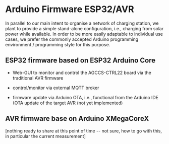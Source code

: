 # Arduino Firmware ESP32/AVR

In parallel to our main intent to organise a network of charging station, we plant to provide a simple stand-alone configuration, i.e., charging from solar power while available. In order to be more easily adaptable to individual use cases, we prefer the commonly accepted Arduino programming environment / programming style for this purpose. 



## ESP32 firmware based on ESP32 Arduino Core

- Web-GUI to monitor and control the AGCCS-CTRL22 board via the traditional AVR firmware

- control/monitor via external MQTT broker

- firmware update via Arduino OTA, i.e., functional from the Arduino IDE (OTA update of the target AVR (not yet implemented)

  

## AVR firmware base on Arduino XMegaCoreX 

[nothing ready to share at this point of time -- not sure, how to go with this, in particular the current measurement]



